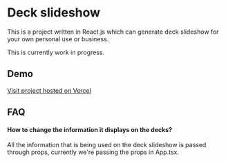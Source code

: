# Deck slideshow

This is a project written in React.js which can generate deck slideshow for your own personal use or business.

This is currently work in progress.

## Demo

[Visit project hosted on Vercel](https://deck-slideshow.vercel.app/)

## FAQ

#### How to change the information it displays on the decks?

All the information that is being used on the deck slideshow is passed through props, currently we're passing the props in App.tsx.
